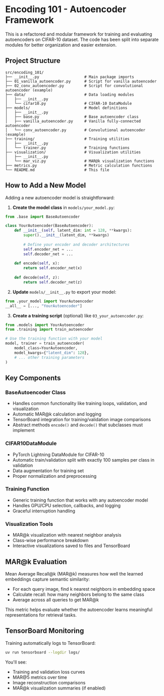 # Encoding 101 - Autoencoder Framework

This is a refactored and modular framework for training and evaluating autoencoders on CIFAR-10 dataset. The code has been split into separate modules for better organization and easier extension.

## Project Structure

```
src/encoding_101/
├── __init__.py                    # Main package imports
├── 01_vanilla_autoencoder.py      # Script for vanilla autoencoder
├── 02_conv_autoencoder.py         # Script for convolutional autoencoder (example)
├── data/                          # Data loading modules
│   ├── __init__.py
│   └── cifar10.py                 # CIFAR-10 DataModule
├── models/                        # Model definitions
│   ├── __init__.py
│   ├── base.py                    # Base autoencoder class
│   ├── vanilla_autoencoder.py     # Vanilla fully-connected autoencoder
│   └── conv_autoencoder.py        # Convolutional autoencoder (example)
├── training/                      # Training utilities
│   ├── __init__.py
│   └── trainer.py                 # Training functions
├── visualization/                 # Visualization utilities
│   ├── __init__.py
│   └── mar_viz.py                 # MAR@k visualization functions
├── metrics.py                     # Metric calculation functions
└── README.md                      # This file
```

## How to Add a New Model

Adding a new autoencoder model is straightforward:

1. **Create the model class** in `models/your_model.py`:

```python
from .base import BaseAutoencoder

class YourAutoencoder(BaseAutoencoder):
    def __init__(self, latent_dim: int = 128, **kwargs):
        super().__init__(latent_dim, **kwargs)
        
        # Define your encoder and decoder architectures
        self.encoder_net = ...
        self.decoder_net = ...
    
    def encode(self, x):
        return self.encoder_net(x)
    
    def decode(self, z):
        return self.decoder_net(z)
```

2. **Update** `models/__init__.py` to export your model:

```python
from .your_model import YourAutoencoder
__all__ = [..., "YourAutoencoder"]
```

3. **Create a training script** (optional) like `03_your_autoencoder.py`:

```python
from .models import YourAutoencoder
from .training import train_autoencoder

# Use the training function with your model
model, trainer = train_autoencoder(
    model_class=YourAutoencoder,
    model_kwargs={"latent_dim": 128},
    # ... other training parameters
)
```

## Key Components

### BaseAutoencoder Class

- Handles common functionality like training loops, validation, and visualization
- Automatic MAR@k calculation and logging
- TensorBoard integration for training/validation image comparisons
- Abstract methods `encode()` and `decode()` that subclasses must implement

### CIFAR10DataModule

- PyTorch Lightning DataModule for CIFAR-10
- Automatic train/validation split with exactly 100 samples per class in validation
- Data augmentation for training set
- Proper normalization and preprocessing

### Training Function

- Generic training function that works with any autoencoder model
- Handles GPU/CPU selection, callbacks, and logging
- Graceful interruption handling

### Visualization Tools

- MAR@k visualization with nearest neighbor analysis
- Class-wise performance breakdown
- Interactive visualizations saved to files and TensorBoard

## MAR@k Evaluation

Mean Average Recall@k (MAR@k) measures how well the learned embeddings capture semantic similarity:

- For each query image, find k nearest neighbors in embedding space
- Calculate recall: how many neighbors belong to the same class
- Average across all queries to get MAR@k

This metric helps evaluate whether the autoencoder learns meaningful representations for retrieval tasks.

## TensorBoard Monitoring

Training automatically logs to TensorBoard:

```bash
uv run tensorboard --logdir logs/
```

You'll see:
- Training and validation loss curves
- MAR@5 metrics over time
- Image reconstruction comparisons
- MAR@k visualization summaries (if enabled)
